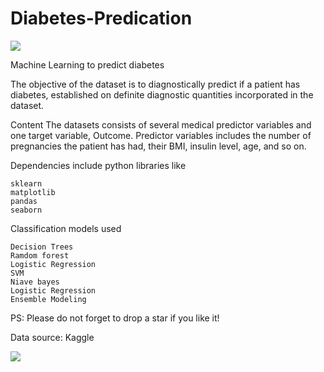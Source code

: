 # Diabetes-Predication

<img src="https://media.gettyimages.com/videos/closeup-woman-checking-blood-sugar-with-diabetes-using-a-blood-meter-video-id1216966362?s=640x640">

Machine Learning to predict diabetes

The objective of the dataset is to diagnostically predict if a patient has diabetes, established on definite diagnostic quantities incorporated in the dataset.

Content
The datasets consists of several medical predictor variables and one target variable, Outcome. Predictor variables includes the number of pregnancies the patient has had, their BMI, insulin level, age, and so on.

Dependencies include python libraries like 
```
sklearn
matplotlib
pandas
seaborn
```

Classification models used
```
Decision Trees
Ramdom forest
Logistic Regression
SVM
Niave bayes
Logistic Regression
Ensemble Modeling
```

PS: Please do not forget to drop a star if you like it!

Data source: Kaggle

<img src="https://lh3.googleusercontent.com/proxy/wwj3vXW3Pv2DDVRCjY4D1H6eGccQdJJeMzwsCHIKVFTHl5mIwpI7cnE-g9GX3rDFEc-j-66q8Jpfhb1Yk1sHK56B4PkbqmYxmxn5a5Cv_r90i_pXMjaibtb7hKmk">
